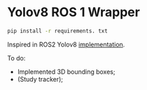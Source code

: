 # Yolov8 ROS 1 Wrapper

```bash
pip install -r requirements. txt
```

Inspired in ROS2 Yolov8 [implementation](https://github.com/mgonzs13/yolov8_ros/tree/main?tab=readme-ov-file).

To do:
- Implemented 3D bounding boxes;
- (Study tracker);